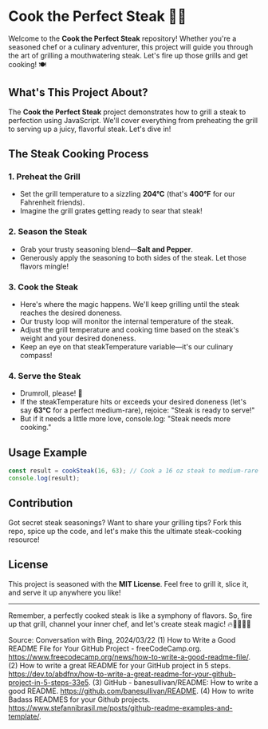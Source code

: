 # Cook the Perfect Steak 🥩🔥

Welcome to the **Cook the Perfect Steak** repository! Whether you're a seasoned chef or a culinary adventurer, this project will guide you through the art of grilling a mouthwatering steak. Let's fire up those grills and get cooking! 🍽️

## What's This Project About?

The **Cook the Perfect Steak** project demonstrates how to grill a steak to perfection using JavaScript. We'll cover everything from preheating the grill to serving up a juicy, flavorful steak. Let's dive in!

## The Steak Cooking Process

### 1. Preheat the Grill
- Set the grill temperature to a sizzling **204°C** (that's **400°F** for our Fahrenheit friends).
- Imagine the grill grates getting ready to sear that steak!

### 2. Season the Steak
- Grab your trusty seasoning blend—**Salt and Pepper**.
- Generously apply the seasoning to both sides of the steak. Let those flavors mingle!

### 3. Cook the Steak
- Here's where the magic happens. We'll keep grilling until the steak reaches the desired doneness.
- Our trusty loop will monitor the internal temperature of the steak.
- Adjust the grill temperature and cooking time based on the steak's weight and your desired doneness.
- Keep an eye on that steakTemperature variable—it's our culinary compass!

### 4. Serve the Steak
- Drumroll, please! 🥁
- If the steakTemperature hits or exceeds your desired doneness (let's say **63°C** for a perfect medium-rare), rejoice: "Steak is ready to serve!"
- But if it needs a little more love, console.log: "Steak needs more cooking."

## Usage Example

```javascript
const result = cookSteak(16, 63); // Cook a 16 oz steak to medium-rare (63°C)
console.log(result);
```

## Contribution

Got secret steak seasonings? Want to share your grilling tips? Fork this repo, spice up the code, and let's make this the ultimate steak-cooking resource!

## License

This project is seasoned with the **MIT License**. Feel free to grill it, slice it, and serve it up anywhere you like!

---

Remember, a perfectly cooked steak is like a symphony of flavors. So, fire up that grill, channel your inner chef, and let's create steak magic! 🔥👨‍🍳👩‍🍳

Source: Conversation with Bing, 2024/03/22
(1) How to Write a Good README File for Your GitHub Project - freeCodeCamp.org. https://www.freecodecamp.org/news/how-to-write-a-good-readme-file/.
(2) How to write a great README for your GitHub project in 5 steps. https://dev.to/abdfnx/how-to-write-a-great-readme-for-your-github-project-in-5-steps-33e5.
(3) GitHub - banesullivan/README: How to write a good README. https://github.com/banesullivan/README.
(4) How to write Badass READMES for your Github projects. https://www.stefannibrasil.me/posts/github-readme-examples-and-template/.


   

